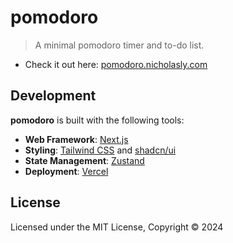# pomodoro

> A minimal pomodoro timer and to-do list.

- Check it out here: [pomodoro.nicholasly.com](https://pomodoro.nicholasly.com/)

## Development

**pomodoro** is built with the following tools:

- **Web Framework**: [Next.js](https://nextjs.org/)
- **Styling**: [Tailwind CSS](https://tailwindcss.com/) and [shadcn/ui](https://ui.shadcn.com/)
- **State Management**: [Zustand](https://github.com/pmndrs/zustand)
- **Deployment**: [Vercel](https://vercel.com/)

## License

Licensed under the MIT License, Copyright © 2024
